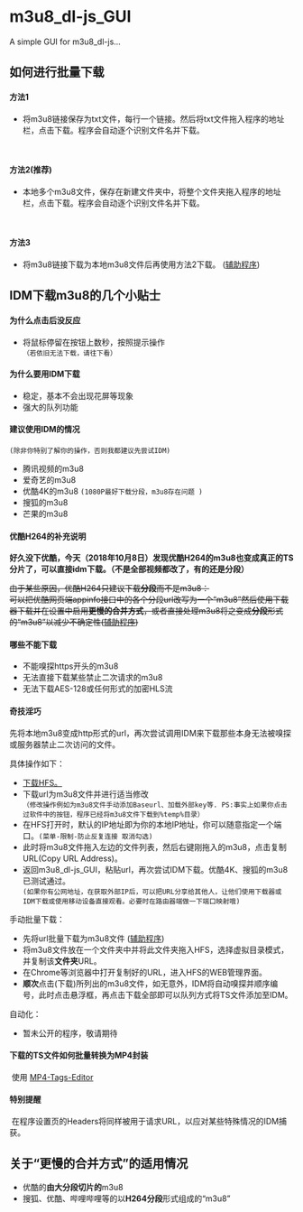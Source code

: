 # m3u8_dl-js_GUI
A simple GUI for m3u8_dl-js...
  
## 如何进行批量下载
#### 方法1
* 将m3u8链接保存为txt文件，每行一个链接。然后将txt文件拖入程序的地址栏，点击下载。程序会自动逐个识别文件名并下载。<br>
<div style="text-align: center;">
<img alt="" src="https://i.loli.net/2018/11/06/5be15568c7802.png" style="display: inline-block;" />
</div> <br>  

#### 方法2(推荐)
* 本地多个m3u8文件，保存在新建文件夹中，将整个文件夹拖入程序的地址栏，点击下载。程序会自动逐个识别文件名并下载。<br>
<div style="text-align: center;">
<img alt="" src="https://i.loli.net/2018/11/06/5be155e63fe88.png" style="display: inline-block;" />
</div><br>

#### 方法3
* 将m3u8链接下载为本地m3u8文件后再使用方法2下载。 ([辅助程序](https://github.com/nilaoda/m3u8_dl-js_GUI/releases/download/v0.4.0/m3u8.exe))

## IDM下载m3u8的几个小贴士
#### 为什么点击后没反应
* 将鼠标停留在按钮上数秒，按照提示操作  
`（若依旧无法下载，请往下看）`
#### 为什么要用IDM下载
* 稳定，基本不会出现花屏等现象
* 强大的队列功能
#### 建议使用IDM的情况

`(除非你特别了解你的操作，否则我都建议先尝试IDM)`
* 腾讯视频的m3u8
* 爱奇艺的m3u8
* 优酷4K的m3u8  `(1080P最好下载分段，m3u8存在问题 )`
* 搜狐的m3u8
* 芒果的m3u8
#### 优酷H264的补充说明  
<b>好久没下优酷，今天（2018年10月8日）发现优酷H264的m3u8也变成真正的TS分片了，可以直接idm下载。（不是全部视频都改了，有的还是分段）</b>  

<del>由于某些原因，优酷H264只建议下载**分段**而不是m3u8：   
可以把优酷网页端appinfo接口中的各个分段url改写为一个“m3u8”然后使用下载器下载并在设置中启用**更慢的合并方式**，或者直接处理m3u8将之变成**分段**形式的“m3u8”以减少不确定性([辅助程序](https://github.com/nilaoda/m3u8_dl-js_GUI/releases/download/v0.3.0/YK-m3u82clip.exe)) </del>
#### 哪些不能下载
* 不能嗅探https开头的m3u8
* 无法直接下载某些禁止二次请求的m3u8
* 无法下载AES-128或任何形式的加密HLS流
#### **奇技淫巧**
先将本地m3u8变成http形式的url，再次尝试调用IDM来下载那些本身无法被嗅探或服务器禁止二次访问的文件。

具体操作如下：
* [下载HFS。](http://www.rejetto.com/hfs/?f=dl)
* 下载url为m3u8文件并进行适当修改  
`（修改操作例如为m3u8文件手动添加Baseurl、加载外部key等. PS:事实上如果你点击过软件中的按钮，程序已经将m3u8文件下载到%temp%目录）`
* 在HFS打开时，默认的IP地址即为你的本地IP地址，你可以随意指定一个端口。`(菜单-限制-防止反复连接 取消勾选)`
* 此时将m3u8文件拖入左边的文件列表，然后右键刚拖入的m3u8，点击复制URL(Copy URL Address)。
* 返回m3u8_dl-js_GUI，粘贴url，再次尝试IDM下载。优酷4K、搜狐的m3u8已测试通过。  
`(如果你有公网地址，在获取外部IP后，可以把URL分享给其他人，让他们使用下载器或IDM下载或使用移动设备直接观看。必要时在路由器端做一下端口映射哦)`

手动批量下载：
* 先将url批量下载为m3u8文件 ([辅助程序](https://github.com/nilaoda/m3u8_dl-js_GUI/releases/download/v0.4.0/m3u8.exe))
* 将m3u8文件放在一个文件夹中并将此文件夹拖入HFS，选择虚拟目录模式，并复制该**文件夹**URL。
* 在Chrome等浏览器中打开复制好的URL，进入HFS的WEB管理界面。
* **顺次**点击(下载)所列出的m3u8文件，如无意外，IDM将自动嗅探并顺序编号，此时点击悬浮框，再点击下载全部即可以队列方式将TS文件添加至IDM。

自动化：
* 暂未公开的程序，敬请期待
#### 下载的TS文件如何批量转换为MP4封装
  使用 [MP4-Tags-Editor](https://github.com/nilaoda/MP4-Tags-Editor/releases)
#### 特别提醒
  在程序设置页的Headers将同样被用于请求URL，以应对某些特殊情况的IDM捕获。



## 关于“更慢的合并方式”的适用情况
* 优酷的**由大分段切片的**m3u8
* 搜狐、优酷、哔哩哔哩等的以**H264分段**形式组成的“m3u8”
